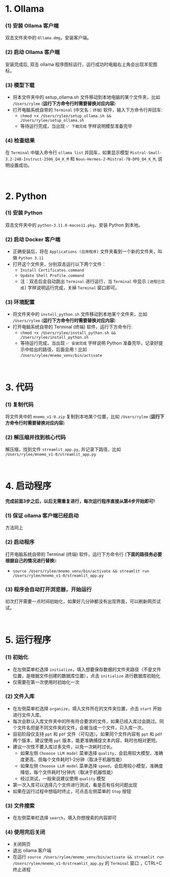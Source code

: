 # 1. Ollama

### (1) 安装 Ollama 客户端
双击文件夹中的 `Ollama.dmg`，安装客户端。

### (2) 启动 Ollama 客户端
安装完成后, 双击 ollama 程序图标运行，运行成功时电脑右上角会出现羊驼图标。

### (3) 模型下载
- 将本文件夹中的 setup_ollama.sh 文件移动到本地电脑的某个文件夹，比如 `/Users/rylee` (**运行下方命令行时需要替换对应内容**)
- 打开电脑系统自带的 `Terminal` (中文名：`终端`) 软件，输入下方命令行并回车:
  - `chmod +x /Users/rylee/setup_ollama.sh && /Users/rylee/setup_ollama.sh`
  - 等待运行完成，当出现 `✅ 下载完成` 字样说明模型准备完毕

### (4) 检查结果
在 `Terminal` 中输入命令行 `ollama list` 并回车，如果显示模型 `Mistral-Small-3.2-24B-Instruct-2506_Q4_K_M` 和 `Nous-Hermes-2-Mistral-7B-DPO_Q4_K_M`, 说明设置成功。

<br>

# 2. Python
### (1) 安装 Python
双击文件夹中的 `python-3.11.0-macos11.pkg`，安装 Python 到本地。

### (2) 启动 Docker 客户端
- 正确安装后，将在 `Applications (应用程序)` 文件夹看到一个新的文件夹，叫做 `Python 3.11`
- 打开这个文件夹，分别双击运行以下两个文件：
  - `Install Certificates.command`
  - `Update Shell Profile.command`
  - 注：双击后会自动跳出 `Terminal` 进行运行，当 `Terminal` 中显示 `[进程已完成]` 字样说明运行完成，关掉 `Terminal` 窗口即可。

### (3) 环境配置
- 将文件夹中的 `install_python.sh` 文件移动到本地某个文件夹，比如 `/Users/rylee` (**运行下方命令行时需要替换对应内容**)
- 打开电脑系统自带的 Terminal (终端) 软件，运行下方命令行:
  - `chmod +x /Users/rylee/install_python.sh && /Users/rylee/install_python.sh`
  - 等待运行完成，当出现 `✅ 安装完成` 字样说明 Python 准备完毕，记录好提示中给出的路径，后面会用！比如 `/Users/rylee/mnemo_venv/bin/activate`

<br>

# 3. 代码
### (1) 复制代码
将文件夹中的 `mnemo_v1-0.zip` 复制到本地某个位置，比如 `/Users/rylee` (**运行下方命令行时需要替换对应内容**)

### (2) 解压缩并找到核心代码
解压缩，找到文件 `streamlit_app.py`, 并记录下路径，比如 `/Users/rylee/mnemo_v1-0/streamlit_app.py`

<br>

# 4. 启动程序
**完成前面3步之后，以后无需重复进行，每次运行程序直接从第4步开始即可!**
### (1) 保证 ollama 客户端已经启动
方法同上

### (2) 启动程序
打开电脑系统自带的 Terminal (终端) 软件，运行下方命令行 (**下面的路径务必要根据自己的情况进行替换**):
- `source /Users/rylee/mnemo_venv/bin/activate && streamlit run /Users/rylee/mnemo_v1-0/streamlit_app.py`

### (3) 程序会自动打开浏览器，开始运行
初次打开需要一点时间初始化，如果好几分钟都没有出现界面，可以刷新网页试试。

<br>

# 5. 运行程序
### (1) 初始化
- 在左侧菜单栏选择 `initialize`，填入想要保存数据的文件夹路径（不是文件位置，是根据文件创建的数据库位置），点击 `initialize` 进行数据库初始化
- 仅需要在第一次使用时初始化一次

### (2) 文件入库
- 在左侧菜单栏选择 `organize`，填入文件所在的文件夹位置，点击 `start` 开始进行文件入库。
- 每次会默认入库文件夹中的所有符合要求的文件，如果已经入库过会跳过。同个文件名但是不同文件夹的文件，会被当成一个文件，只入库一次。
- 目前阶段仅支持 `ppt` 和 `pdf` 文件（可勾选）。如果同个文件内容有 `ppt` 和 `pdf` 两个版本，建议使用 `ppt` 版本，能更准确捕捉文本内容，耗时也相对更短。
- 建议一次性不要入库过多文件，以免一次耗时过长。
  - 如果左侧 `Chooose LLM model` 菜单选择 `quality`，会启用较大模型，准确度更高，但每个文件耗时1-2分钟（取决于机器性能）
  - 如果左侧 `Chooose LLM model` 菜单选择 `speed`，会启用较小模型，准确度降低，每个文件耗时1分钟内（取决于机器性能）
  - 经过测试，一般来说建议使用 `quality` 模型
- 第一次入库可以选择几个文件进行测试，看是否有任何问题出现
- 如果在运行过程中想临时终止，可点击左侧菜单的 `Stop` 按钮

### (3) 文件搜索
- 在左侧菜单栏选择 `search`，填入你想搜索的内容即可

### (4) 使用完后关闭
- 关闭网页
- 退出 ollama 客户端
- 在运行 `source /Users/rylee/mnemo_venv/bin/activate && streamlit run /Users/rylee/mnemo_v1-0/streamlit_app.py` 的 `Terminal` 窗口 ，CTRL+C 终止进程